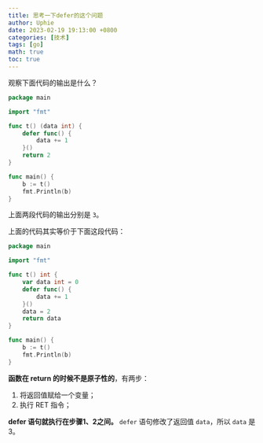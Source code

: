 ```yaml
---
title: 思考一下defer的这个问题
author: Uphie
date: 2023-02-19 19:13:00 +0800
categories: [技术]
tags: [go]
math: true
toc: true
---
```


观察下面代码的输出是什么？

```go
package main

import "fmt"

func t() (data int) {
	defer func() {
		data += 1
	}()
	return 2
}

func main() {
	b := t()
	fmt.Println(b)
}
```

上面两段代码的输出分别是 `3`。

上面的代码其实等价于下面这段代码：

```go
package main

import "fmt"

func t() int {
	var data int = 0
	defer func() {
		data += 1
	}()
	data = 2
	return data
}

func main() {
	b := t()
	fmt.Println(b)
}
```

**函数在 return 的时候不是原子性的**，有两步：
1. 将返回值赋给一个变量；
2. 执行 RET 指令；


**defer 语句就执行在步骤1、2之间。** `defer` 语句修改了返回值 `data`，所以 `data` 是 3。

